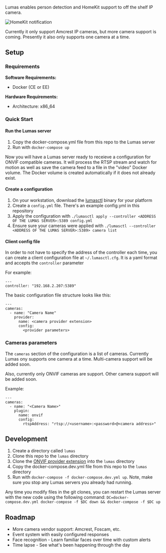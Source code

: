 Lumas enables person detection and HomeKit support to off the shelf IP camera.

![HomeKit notification](images/notification.jpg)

Currently it only support Amcrest IP cameras, but more camera support is coming.
Presently it also only supports one camera at a time.

## Setup

### Requirements

**Software Requirements:** 
* Docker (CE or EE)

**Hardware Requirements:**
* Architecture: x86_64

### Quick Start

#### Run the Lumas server

1) Copy the docker-compose.yml file from this repo to the Lumas server
2) Run with `docker-compose up`

Now you will have a Lumas server ready to receieve a configuration for ONVIF
compatible cameras. It will process the RTSP stream and watch for motion as
well as save the camera feed to a file in the "video" Docker volume. The Docker
volume is created automatically if it does not already exist.

#### Create a configuration

1) On your workstation, download the [lumasctl](https://github.com/lumas-ai/lumas-core/releases/tag/v0.1.0-alpha.1) binary for your platform
2) Create a `config.yml` file. There's an example config.yml in this repository
3) Apply the configuration with `./lumasctl apply --controller <ADDRESS OF THE LUMAS SERVER>:5389 config.yml`
4) Ensure sure your cameras were applied with `./lumasctl --controller <ADDRESS OF THE LUMAS SERVER>:5389> camera list`

#### Client config file

In order to not have to specify the address of the controller each time, you
can create a client configuration file at `~/.lumasctl.cfg`. It is a yaml
format and accepts the `controller` parameter

For example:
```
---
controller: "192.168.2.207:5389"
```


The basic configuration file structure looks like this:
```
---
cameras:
  - name: "Camera Name"
    provider:
      name: <camera provider extension>
      config:
        <provider parameters>
```

### Cameras parameters

The `cameras` section of the configuration is a list of cameras. Currently
Lumas ony supports one camera at a time. Multi-camera support will be added
soon.

Also, currently only ONVIF cameras are support. Other camera support will be added soon.

Example:
```
---
cameras:
  - name: "<Camera Name>"
    plugin:
      name: onvif
      config:
        rtspAddress: "rtsp://<username>:<password>@<camera address>"
```

## Development

1) Create a directory called `lumas`
2) Clone this repo to the `lumas` directory
3) Clone the [ONVIF provider extension](https://github.com/lumas-ai/lumas-provider-onvif) into the `lumas` directory
3) Copy the docker-compose.dev.yml file from this repo to the `lumas` directory
4) Run with `docker-compose -f docker-compose.dev.yml up`. Note, make sure you stop any Lumas servers you already had running.

Any time you modify files in the git clones, you can restart the Lumas server
with the new code using the following command: 
`DC=docker-compose.dev.yml docker-compose -f $DC down && docker-compose -f $DC up`

## Roadmap

* More camera vendor support: Amcrest, Foscam, etc.
* Event system with easily configured responses
* Face recognition - Learn familiar faces over time with custom alerts
* Time lapse - See what's been happening through the day
